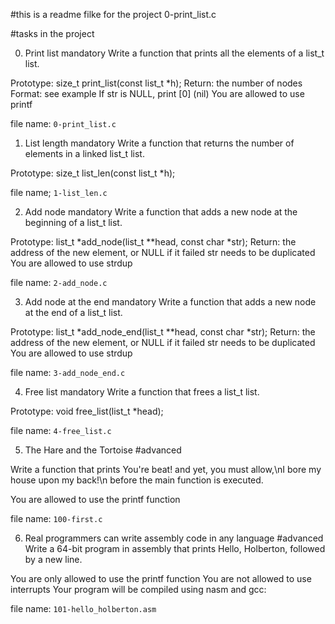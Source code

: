 #this is a readme filke for the project 0-print_list.c

#tasks in the project

0. Print list
mandatory
Write a function that prints all the elements of a list_t list.

Prototype: size_t print_list(const list_t *h);
Return: the number of nodes
Format: see example
If str is NULL, print [0] (nil)
You are allowed to use printf

file name: `0-print_list.c`

1. List length
mandatory
Write a function that returns the number of elements in a linked list_t list.

Prototype: size_t list_len(const list_t *h);

file name; `1-list_len.c`

2. Add node
mandatory
Write a function that adds a new node at the beginning of a list_t list.

Prototype: list_t *add_node(list_t **head, const char *str);
Return: the address of the new element, or NULL if it failed
str needs to be duplicated
You are allowed to use strdup

file name: `2-add_node.c`

3. Add node at the end
mandatory
Write a function that adds a new node at the end of a list_t list.

Prototype: list_t *add_node_end(list_t **head, const char *str);
Return: the address of the new element, or NULL if it failed
str needs to be duplicated
You are allowed to use strdup

file name: `3-add_node_end.c`

4. Free list
mandatory
Write a function that frees a list_t list.

Prototype: void free_list(list_t *head);

file name: `4-free_list.c`

5. The Hare and the Tortoise
#advanced


Write a function that prints You're beat! and yet, you must allow,\nI bore my house upon my back!\n before the main function is executed.

You are allowed to use the printf function

file name: `100-first.c`

6. Real programmers can write assembly code in any language
#advanced
Write a 64-bit program in assembly that prints Hello, Holberton, followed by a new line.

You are only allowed to use the printf function
You are not allowed to use interrupts
Your program will be compiled using nasm and gcc:

file name: `101-hello_holberton.asm`
